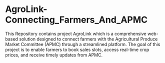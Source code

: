 # AgroLink-Connecting_Farmers_And_APMC
This Repository contains project AgroLink which is a comprehensive web-based solution designed to connect farmers with the Agricultural Produce Market Committee (APMC) through a streamlined platform. The goal of this project is to enable farmers to book sales slots, access real-time crop prices, and receive timely updates from APMC.
